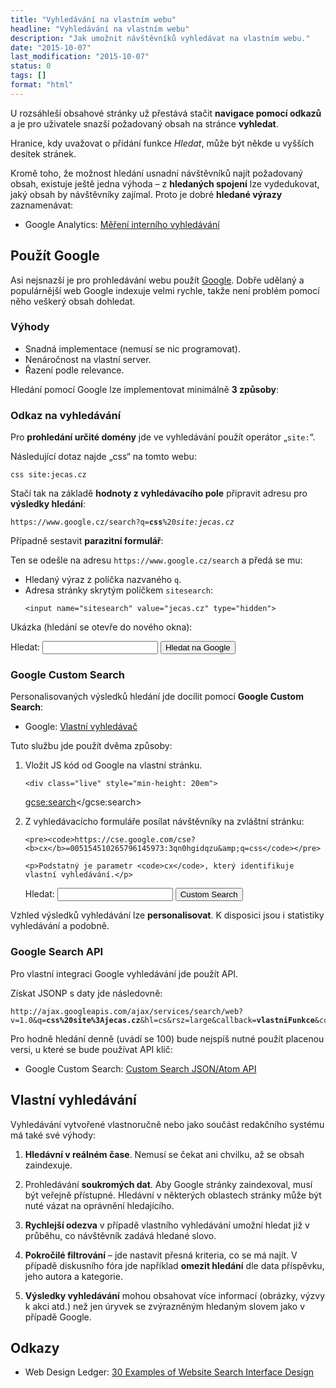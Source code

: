```yaml
---
title: "Vyhledávání na vlastním webu"
headline: "Vyhledávání na vlastním webu"
description: "Jak umožnit návštěvníků vyhledávat na vlastním webu."
date: "2015-10-07"
last_modification: "2015-10-07"
status: 0
tags: []
format: "html"
---
```


<p>U rozsáhleší obsahové stránky už přestává stačit <b>navigace pomocí odkazů</b> a je pro uživatele snazší požadovaný obsah na stránce <b>vyhledat</b>.</p>

<p>Hranice, kdy uvažovat o přidání funkce <i>Hledat</i>, může být někde u vyšších desítek stránek.</p>

<p>Kromě toho, že možnost hledání usnadní návštěvníků najít požadovaný obsah, existuje ještě jedna výhoda – z <b>hledaných spojení</b> lze vydedukovat, jaký obsah by návštěvníky zajímal. Proto je dobré <b>hledané výrazy</b> zaznamenávat:</p>

<div class="internal-content">
  <ul>
    <li>Google Analytics: <a href="/ga-mereni#vyhledavani">Měření interního vyhledávání</a></li>
  </ul>
</div>



<h2 id="google">Použít Google</h2>

<p>Asi nejsnazší je pro prohledávání webu použít <a href="/google">Google</a>. Dobře udělaný a populárnější web Google indexuje velmi rychle, takže není problém pomocí něho veškerý obsah dohledat.</p>


<h3 id="vyhody-google">Výhody</h3>

<ul>
  <li>Snadná implementace (nemusí se nic programovat).</li>
  
  <li>Nenáročnost na vlastní server.</li>
  
  <li>Řazení podle relevance.</li>
</ul>

<p>Hledání pomocí Google lze implementovat minimálně <b>3 způsoby</b>:</p>




<h3 id="odkaz">Odkaz na vyhledávání</h3>

<p>Pro <b>prohledání určité domény</b> jde ve vyhledávání použít operátor „<code>site:</code>“.</p>

<p>Následující dotaz najde „css“ na tomto webu:</p>

<pre><code>css site:jecas.cz</code></pre>



<p>Stačí tak na základě <b>hodnoty z vyhledávacího pole</b> připravit adresu pro <b>výsledky hledání</b>:</p>

<pre><code>https://www.google.cz/search?q=<b>css</b>%20<i>site:jecas.cz</i></code></pre>


<p>Případně sestavit <b>parazitní formulář</b>:</p>

<p>Ten se odešle na adresu <code>https://www.google.cz/search</code> a předá se mu:</p>

<ul>
  <li>Hledaný výraz z políčka nazvaného <code>q</code>.</li>
  <li>Adresa stránky skrytým políčkem <code>sitesearch</code>:
    <pre><code>&lt;input name="sitesearch" value="jecas.cz" type="hidden"></code></pre>
  </li>
</ul>

<p>Ukázka (hledání se otevře do nového okna):</p>

<div class="live">
  <form action="https://www.google.cz/search" target="_blank">
    <label>Hledat: <input name="q"></label>
    <input name="sitesearch" value="jecas.cz" type="hidden">
    <button>Hledat na Google</button>
  </form>
</div>


<h3 id="cse">Google Custom Search</h3>

<p>Personalisovaných výsledků hledání jde docílit pomocí <b>Google Custom Search</b>:</p>

<div class="external-content">
  <ul>
    <li>Google: <a href="https://cse.google.cz/cse/">Vlastní vyhledávač</a></li>
  </ul>
</div>

<p>Tuto službu jde použít dvěma způsoby:</p>

<ol>
  <li>
    <p>Vložit JS kód od Google na vlastní stránku.</p>
    
    <div class="live" style="min-height: 20em">
<script>
  (function() {
    var cx = '005154510265796145973:3qn0hgidqzu';
    var gcse = document.createElement('script');
    gcse.type = 'text/javascript';
    gcse.async = true;
    gcse.src = (document.location.protocol == 'https:' ? 'https:' : 'http:') +
        '//cse.google.com/cse.js?cx=' + cx;
    var s = document.getElementsByTagName('script')[0];
    s.parentNode.insertBefore(gcse, s);
  })();
</script>
<gcse:search></gcse:search>  
</div>
  </li>
  <li>
    <p>Z vyhledávacícho formuláře posílat návštěvníky na zvláštní stránku:</p>
    
    <pre><code>https://cse.google.com/cse?<b>cx</b>=005154510265796145973:3qn0hgidqzu&amp;q=css</code></pre>
    
    <p>Podstatný je parametr <code>cx</code>, který identifikuje vlastní vyhledávání.</p>
    
<div class="live">
  <form action="https://cse.google.com/cse" target="_blank">
    <label>Hledat: <input name="q"></label>
    <input name="cx" value="005154510265796145973:3qn0hgidqzu" type="hidden">
    <button>Custom Search</button>
  </form>
</div>    
  </li>
</ol>

<p>Vzhled výsledků vyhledávání lze <b>personalisovat</b>. K disposici jsou i statistiky vyhledávání a podobně.</p>


<h3 id="api">Google Search API</h3>

<p>Pro vlastní integraci Google vyhledávání jde použít API.</p>

<p>Získat JSONP s daty jde následovně:</p>

<pre><code>http://ajax.googleapis.com/ajax/services/search/web?v=1.0&amp;q=<b>css%20site%3Ajecas.cz</b>&amp;hl=cs&amp;rsz=large&amp;callback=<b>vlastniFunkce</b>&amp;context=req1</code></pre>

<p>Pro hodně hledání denně (uvádí se 100) bude nejspíš nutné použít placenou versi, u které se bude používat API klíč:</p>

<div class="external-content">
  <ul>
    <li>Google Custom Search: <a href="https://developers.google.com/custom-search/json-api/v1/overview">Custom Search JSON/Atom API</a></li>
  </ul>
</div>


<h2 id="vlastni">Vlastní vyhledávání</h2>

<p>Vyhledávání vytvořené vlastnoručně nebo jako součást redakčního systému má také své výhody:</p>

<ol>
  <li>
    <p><b>Hledávní v reálném čase</b>. Nemusí se čekat ani chvilku, až se obsah zaindexuje.</p>
  </li>
  
  <li>
    <p>Prohledávání <b>soukromých dat</b>. Aby Google stránky zaindexoval, musí být veřejně přístupné. Hledávní v některých oblastech stránky může být nuté vázat na oprávnění hledajícího.</p>
  </li>
  
  <li>
    <p><b>Rychlejší odezva</b> v případě vlastního vyhledávání umožní hledat již v průběhu, co návštěvník zadává hledané slovo.</p>
  </li>
  
  <li>
    <p><b>Pokročilé filtrování</b> – jde nastavit přesná kriteria, co se má najít. V případě diskusního fóra jde například <b>omezit hledání</b> dle data příspěvku, jeho autora a kategorie.</p>
  </li>
  
  <li>
    <p><b>Výsledky vyhledávání</b> mohou obsahovat více informací (obrázky, výzvy k akci atd.) než jen úryvek se zvýrazněným hledaným slovem jako v případě Google.</p>
  </li>
</ol>


<h2 id="odkazy">Odkazy</h2>

<ul>
  <li>Web Design Ledger: <a href="http://webdesignledger.com/search-interface-design">30 Examples of Website Search Interface Design</a></li>
</ul>